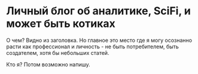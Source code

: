 # Личный блог об аналитике, SciFi, и может быть котиках

О чем? Видно из заголовка. 
Но главное это место где я могу осознанно расти как профессионал и личность - не быть потребителем, быть создателем, хотя бы небольших статей.

Кто я? Потом возможно напишу.
